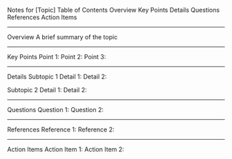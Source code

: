 
Notes for [Topic]
Table of Contents
Overview
Key Points
Details
Questions
References
Action Items

---

Overview
A brief summary of the topic

---

Key Points
Point 1:
Point 2:
Point 3:

---

Details
Subtopic 1
Detail 1:
Detail 2:

Subtopic 2
Detail 1:
Detail 2:

---

Questions
Question 1:
Question 2:

---

References
Reference 1:
Reference 2:

---

Action Items
Action Item 1:
Action Item 2:

